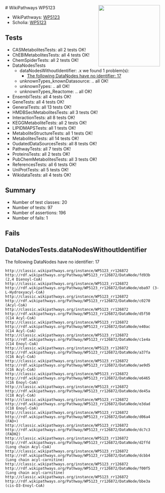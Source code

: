 <img style="float: right; width: 200px" src="https://upload.wikimedia.org/wikipedia/commons/thumb/8/83/Wplogo_with_text_500.png/640px-Wplogo_with_text_500.png" />
# WikiPathways WP5123

* WikiPathways: [WP5123](https://wikipathways.org/pathways/WP5123)
* Scholia: [WP5123](https://scholia.toolforge.org/wikipathways/WP5123)
## Tests
* CASMetabolitesTests: all 2 tests OK!
* ChEBIMetabolitesTests: all 4 tests OK!
* ChemSpiderTests: all 2 tests OK!
* DataNodesTests
    * dataNodesWithoutIdentifier: .x we found 1 problem(s):
        * [The following DataNodes have no identifier: 17](#8792c497)
    * unknownTypes_knownDatasource: .. all OK!
    * unknownTypes: .. all OK!
    * unknownTypes_Reactome: .. all OK!
* EnsemblTests: all 4 tests OK!
* GeneTests: all 4 tests OK!
* GeneralTests: all 13 tests OK!
* HMDBSecMetabolitesTests: all 3 tests OK!
* InteractionTests: all 8 tests OK!
* KEGGMetaboliteTests: all 2 tests OK!
* LIPIDMAPSTests: all 1 tests OK!
* MetaboliteStructureTests: all 1 tests OK!
* MetabolitesTests: all 14 tests OK!
* OudatedDataSourcesTests: all 8 tests OK!
* PathwayTests: all 7 tests OK!
* ProteinsTests: all 2 tests OK!
* PubChemMetabolitesTests: all 3 tests OK!
* ReferencesTests: all 6 tests OK!
* UniProtTests: all 5 tests OK!
* WikidataTests: all 4 tests OK!


## Summary

* Number of test classes: 20
* Number of tests: 97
* Number of assertions: 196
* Number of fails: 1

## Fails

<a name="8792c497" />

## DataNodesTests.dataNodesWithoutIdentifier

The following DataNodes have no identifier: 17
```
http://classic.wikipathways.org/instance/WP5123_rr126872 http://rdf.wikipathways.org/Pathway/WP5123_rr126872/DataNode/fd93b (2,4 Dienoyl-CoA)
http://classic.wikipathways.org/instance/WP5123_rr126872 http://rdf.wikipathways.org/Pathway/WP5123_rr126872/DataNode/eba97 (3-L-Hydroxyacyl-CoA)
http://classic.wikipathways.org/instance/WP5123_rr126872 http://rdf.wikipathways.org/Pathway/WP5123_rr126872/DataNode/c0270 (Acyl-CoA)
http://classic.wikipathways.org/instance/WP5123_rr126872 http://rdf.wikipathways.org/Pathway/WP5123_rr126872/DataNode/d5f50 (C14 Acyl-CoA)
http://classic.wikipathways.org/instance/WP5123_rr126872 http://rdf.wikipathways.org/Pathway/WP5123_rr126872/DataNode/e40ac (C14 Acyl-CoA)
http://classic.wikipathways.org/instance/WP5123_rr126872 http://rdf.wikipathways.org/Pathway/WP5123_rr126872/DataNode/c1e4a (C14 Enoyl-CoA)
http://classic.wikipathways.org/instance/WP5123_rr126872 http://rdf.wikipathways.org/Pathway/WP5123_rr126872/DataNode/a37fa (C16 Acyl-CoA)
http://classic.wikipathways.org/instance/WP5123_rr126872 http://rdf.wikipathways.org/Pathway/WP5123_rr126872/DataNode/ae9d5 (C16 Acyl-CoA)
http://classic.wikipathways.org/instance/WP5123_rr126872 http://rdf.wikipathways.org/Pathway/WP5123_rr126872/DataNode/e6465 (C16 Enoyl-CoA)
http://classic.wikipathways.org/instance/WP5123_rr126872 http://rdf.wikipathways.org/Pathway/WP5123_rr126872/DataNode/de45a (C18 Acyl-CoA)
http://classic.wikipathways.org/instance/WP5123_rr126872 http://rdf.wikipathways.org/Pathway/WP5123_rr126872/DataNode/e3dad (C18 Enoyl-CoA)
http://classic.wikipathways.org/instance/WP5123_rr126872 http://rdf.wikipathways.org/Pathway/WP5123_rr126872/DataNode/d06a4 (FAD+)
http://classic.wikipathways.org/instance/WP5123_rr126872 http://rdf.wikipathways.org/Pathway/WP5123_rr126872/DataNode/dc7c3 (FADH2)
http://classic.wikipathways.org/instance/WP5123_rr126872 http://rdf.wikipathways.org/Pathway/WP5123_rr126872/DataNode/d2ffd (Long chain Acyl-CoA)
http://classic.wikipathways.org/instance/WP5123_rr126872 http://rdf.wikipathways.org/Pathway/WP5123_rr126872/DataNode/dcbb4 (Long chain acyl-carnitine)
http://classic.wikipathways.org/instance/WP5123_rr126872 http://rdf.wikipathways.org/Pathway/WP5123_rr126872/DataNode/f00f5 (Long chain acyl-carnitine)
http://classic.wikipathways.org/instance/WP5123_rr126872 http://rdf.wikipathways.org/Pathway/WP5123_rr126872/DataNode/bbe3a (cis-D3-Enoyl-CoA)
```

